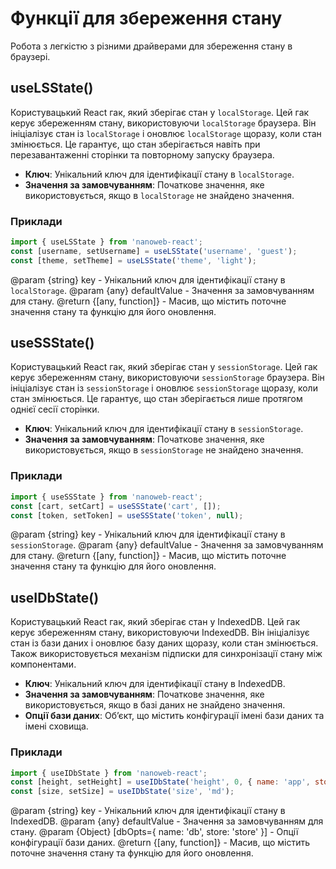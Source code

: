 # Функції для збереження стану
Робота з легкістю з різними драйверами для збереження стану в браузері.

## useLSState()
Користувацький React гак, який зберігає стан у `localStorage`.
Цей гак керує збереженням стану, використовуючи `localStorage` браузера. Він ініціалізує стан із `localStorage` і оновлює `localStorage` щоразу, коли стан змінюється. Це гарантує, що стан зберігається навіть при перезавантаженні сторінки та повторному запуску браузера.

- **Ключ**: Унікальний ключ для ідентифікації стану в `localStorage`.
- **Значення за замовчуванням**: Початкове значення, яке використовується, якщо в `localStorage` не знайдено значення.

### Приклади
```jsx
import { useLSState } from 'nanoweb-react';
const [username, setUsername] = useLSState('username', 'guest');
const [theme, setTheme] = useLSState('theme', 'light');
```

@param {string} key - Унікальний ключ для ідентифікації стану в `localStorage`.
@param {any} defaultValue - Значення за замовчуванням для стану.
@return {[any, function]} - Масив, що містить поточне значення стану та функцію для його оновлення.

## useSSState()
Користувацький React гак, який зберігає стан у `sessionStorage`.
Цей гак керує збереженням стану, використовуючи `sessionStorage` браузера. Він ініціалізує стан із `sessionStorage` і оновлює `sessionStorage` щоразу, коли стан змінюється. Це гарантує, що стан зберігається лише протягом однієї сесії сторінки.

- **Ключ**: Унікальний ключ для ідентифікації стану в `sessionStorage`.
- **Значення за замовчуванням**: Початкове значення, яке використовується, якщо в `sessionStorage` не знайдено значення.

### Приклади
```jsx
import { useSSState } from 'nanoweb-react';
const [cart, setCart] = useSSState('cart', []);
const [token, setToken] = useSSState('token', null);
```

@param {string} key - Унікальний ключ для ідентифікації стану в `sessionStorage`.
@param {any} defaultValue - Значення за замовчуванням для стану.
@return {[any, function]} - Масив, що містить поточне значення стану та функцію для його оновлення.

## useIDbState()
Користувацький React гак, який зберігає стан у IndexedDB.
Цей гак керує збереженням стану, використовуючи IndexedDB. Він ініціалізує стан із бази даних і оновлює базу даних щоразу, коли стан змінюється. Також використовується механізм підписки для синхронізації стану між компонентами.

- **Ключ**: Унікальний ключ для ідентифікації стану в IndexedDB.
- **Значення за замовчуванням**: Початкове значення, яке використовується, якщо в базі даних не знайдено значення.
- **Опції бази даних**: Об’єкт, що містить конфігурації імені бази даних та імені сховища.

### Приклади
```jsx
import { useIDbState } from 'nanoweb-react';
const [height, setHeight] = useIDbState('height', 0, { name: 'app', store: 'store' });
const [size, setSize] = useIDbState('size', 'md');
```

@param {string} key - Унікальний ключ для ідентифікації стану в IndexedDB.
@param {any} defaultValue - Значення за замовчуванням для стану.
@param {Object} [dbOpts={ name: 'db', store: 'store' }] - Опції конфігурації бази даних.
@return {[any, function]} - Масив, що містить поточне значення стану та функцію для його оновлення.
